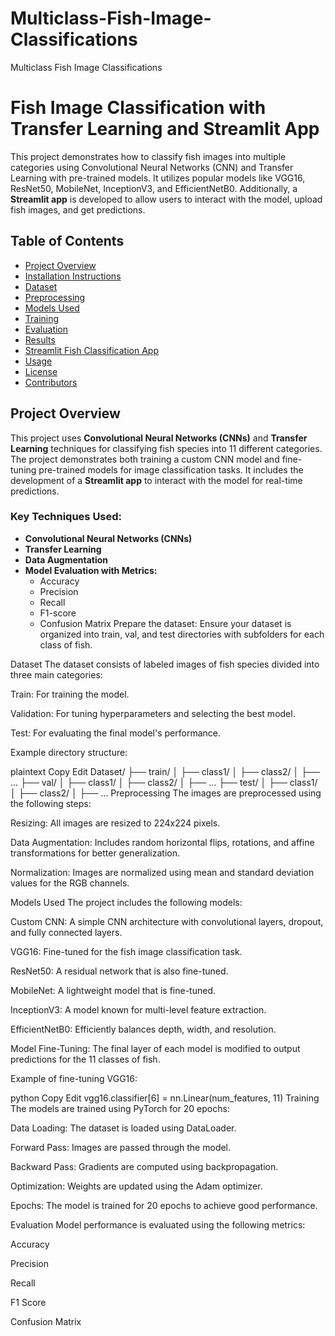 # Multiclass-Fish-Image-Classifications
Multiclass Fish Image Classifications
# Fish Image Classification with Transfer Learning and Streamlit App

This project demonstrates how to classify fish images into multiple categories using Convolutional Neural Networks (CNN) and Transfer Learning with pre-trained models. It utilizes popular models like VGG16, ResNet50, MobileNet, InceptionV3, and EfficientNetB0. Additionally, a **Streamlit app** is developed to allow users to interact with the model, upload fish images, and get predictions.

## Table of Contents

- [Project Overview](#project-overview)
- [Installation Instructions](#installation-instructions)
- [Dataset](#dataset)
- [Preprocessing](#preprocessing)
- [Models Used](#models-used)
- [Training](#training)
- [Evaluation](#evaluation)
- [Results](#results)
- [Streamlit Fish Classification App](#streamlit-fish-classification-app)
- [Usage](#usage)
- [License](#license)
- [Contributors](#contributors)

## Project Overview

This project uses **Convolutional Neural Networks (CNNs)** and **Transfer Learning** techniques for classifying fish species into 11 different categories. The project demonstrates both training a custom CNN model and fine-tuning pre-trained models for image classification tasks. It includes the development of a **Streamlit app** to interact with the model for real-time predictions.

### Key Techniques Used:
- **Convolutional Neural Networks (CNNs)**
- **Transfer Learning**
- **Data Augmentation**
- **Model Evaluation with Metrics:**
    - Accuracy
    - Precision
    - Recall
    - F1-score
    - Confusion Matrix
Prepare the dataset: Ensure your dataset is organized into train, val, and test directories with subfolders for each class of fish.

Dataset
The dataset consists of labeled images of fish species divided into three main categories:

Train: For training the model.

Validation: For tuning hyperparameters and selecting the best model.

Test: For evaluating the final model's performance.

Example directory structure:

plaintext
Copy
Edit
Dataset/
├── train/
│   ├── class1/
│   ├── class2/
│   ├── ...
├── val/
│   ├── class1/
│   ├── class2/
│   ├── ...
├── test/
│   ├── class1/
│   ├── class2/
│   ├── ...
Preprocessing
The images are preprocessed using the following steps:

Resizing: All images are resized to 224x224 pixels.

Data Augmentation: Includes random horizontal flips, rotations, and affine transformations for better generalization.

Normalization: Images are normalized using mean and standard deviation values for the RGB channels.

Models Used
The project includes the following models:

Custom CNN: A simple CNN architecture with convolutional layers, dropout, and fully connected layers.

VGG16: Fine-tuned for the fish image classification task.

ResNet50: A residual network that is also fine-tuned.

MobileNet: A lightweight model that is fine-tuned.

InceptionV3: A model known for multi-level feature extraction.

EfficientNetB0: Efficiently balances depth, width, and resolution.

Model Fine-Tuning:
The final layer of each model is modified to output predictions for the 11 classes of fish.

Example of fine-tuning VGG16:

python
Copy
Edit
vgg16.classifier[6] = nn.Linear(num_features, 11)
Training
The models are trained using PyTorch for 20 epochs:

Data Loading: The dataset is loaded using DataLoader.

Forward Pass: Images are passed through the model.

Backward Pass: Gradients are computed using backpropagation.

Optimization: Weights are updated using the Adam optimizer.

Epochs: The model is trained for 20 epochs to achieve good performance.

Evaluation
Model performance is evaluated using the following metrics:

Accuracy

Precision

Recall

F1 Score

Confusion Matrix
